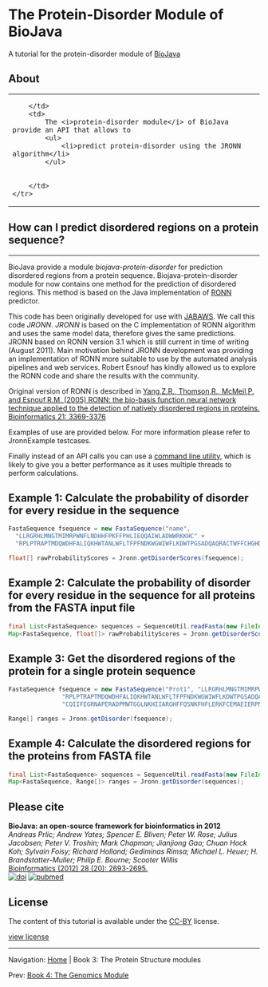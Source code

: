 The Protein-Disorder Module of BioJava
=====================================================

A tutorial for the protein-disorder module of [BioJava](http://www.biojava.org)

## About
<table>
    <tr>
        <td>

        </td>
        <td>
            The <i>protein-disorder module</i> of BioJava provide an API that allows to
            <ul>
                <li>predict protein-disorder using the JRONN algorithm</li>
            </ul>


        </td>
    </tr>
</table>   

## How can I predict disordered regions on a protein sequence?
-----------------------------------------------------------

BioJava provide a module *biojava-protein-disorder* for prediction
disordered regions from a protein sequence. Biojava-protein-disorder
module for now contains one method for the prediction of disordered
regions. This method is based on the Java implementation of
[RONN](http://www.strubi.ox.ac.uk/RONN) predictor.

This code has been originally developed for use with
[JABAWS](http://www.compbio.dundee.ac.uk/jabaws). We call this code
*JRONN*. *JRONN* is based on the C implementation of RONN algorithm and
uses the same model data, therefore gives the same predictions. JRONN
based on RONN version 3.1 which is still current in time of writing
(August 2011). Main motivation behind JRONN development was providing an
implementation of RONN more suitable to use by the automated analysis
pipelines and web services. Robert Esnouf has kindly allowed us to
explore the RONN code and share the results with the community.

Original version of RONN is described in [Yang,Z.R., Thomson,R.,
McMeil,P. and Esnouf,R.M. (2005) RONN: the bio-basis function neural
network technique applied to the detection of natively disordered
regions in proteins. Bioinformatics 21:
3369-3376](http://bioinformatics.oxfordjournals.org/content/21/16/3369.full)

Examples of use are provided below. For more information please refer to
JronnExample testcases.

Finally instead of an API calls you can use a [ command line
utility](http://biojava.org/wikis/BioJava:CookBook3:ProteinDisorderCLI/ "wikilink"), which is
likely to give you a better performance as it uses multiple threads to
perform calculations.

Example 1: Calculate the probability of disorder for every residue in the sequence
----------------------------------------------------------------------------------

```java
FastaSequence fsequence = new FastaSequence("name",
  "LLRGRHLMNGTMIMRPWNFLNDHHFPKFFPHLIEQQAIWLADWWRKKHC" +
  "RPLPTRAPTMDQWDHFALIQKHWTANLWFLTFPFNDKWGWIWFLKDWTPGSADQAQRACTWFFCHGHDTN");

float[] rawProbabilityScores = Jronn.getDisorderScores(fsequence);
```

Example 2: Calculate the probability of disorder for every residue in the sequence for all proteins from the FASTA input file
-----------------------------------------------------------------------------------------------------------------------------

```java
final List<FastaSequence> sequences = SequenceUtil.readFasta(new FileInputStream("src/test/resources/fasta.in"));
Map<FastaSequence, float[]> rawProbabilityScores = Jronn.getDisorderScores(sequences); 
```

Example 3: Get the disordered regions of the protein for a single protein sequence
----------------------------------------------------------------------------------

```java
FastaSequence fsequence = new FastaSequence("Prot1", "LLRGRHLMNGTMIMRPWNFLNDHHFPKFFPHLIEQQAIWLADWWRKKHC" +
               "RPLPTRAPTMDQWDHFALIQKHWTANLWFLTFPFNDKWGWIWFLKDWTPGSADQAQRACTWFFCHGHDTN" +
               "CQIIFEGRNAPERADPMWTGGLNKHIIARGHFFQSNKFHFLERKFCEMAEIERPNFTCRTLDCQKFPWDDP");

Range[] ranges = Jronn.getDisorder(fsequence);
```

Example 4: Calculate the disordered regions for the proteins from FASTA file
----------------------------------------------------------------------------

```java
final List<FastaSequence> sequences = SequenceUtil.readFasta(new FileInputStream("src/test/resources/fasta.in"));
Map<FastaSequence, Range[]> ranges = Jronn.getDisorder(sequences);

```

## Please cite

**BioJava: an open-source framework for bioinformatics in 2012**<br/>
*Andreas Prlic; Andrew Yates; Spencer E. Bliven; Peter W. Rose; Julius Jacobsen; Peter V. Troshin; Mark Chapman; Jianjiong Gao; Chuan Hock Koh; Sylvain Foisy; Richard Holland; Gediminas Rimsa; Michael L. Heuer; H. Brandstatter-Muller; Philip E. Bourne; Scooter Willis* <br/>
[Bioinformatics (2012) 28 (20): 2693-2695.](http://bioinformatics.oxfordjournals.org/content/28/20/2693.abstract) <br/>
[![doi](http://img.shields.io/badge/doi-10.1093%2Fbioinformatics%2Fbts494-blue.svg?style=flat)](http://bioinformatics.oxfordjournals.org/content/28/20/2693.abstract) [![pubmed](http://img.shields.io/badge/pubmed-22877863-blue.svg?style=flat)](http://www.ncbi.nlm.nih.gov/pubmed/22877863)

## License

The content of this tutorial is available under the [CC-BY](http://creativecommons.org/licenses/by/3.0/) license.

[view license](../license.md)



<!--automatically generated footer-->

---

Navigation:
[Home](../README.md)
| Book 3: The Protein Structure modules

Prev: [Book 4: The Genomics Module](../genomics/README.md)
